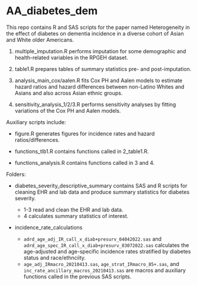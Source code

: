 # AA_diabetes_dem

This repo contains R and SAS scripts for the paper named Heterogeneity in the effect of diabetes on dementia incidence in a diverse cohort of Asian and White older Americans. 

1. multiple_imputation.R performs imputation for some demographic and health-related variables in the RPGEH dataset. 

2. table1.R prepares tables of summary statistics pre- and post-imputation. 

3. analysis_main_cox/aalen.R fits Cox PH and Aalen models to estimate hazard ratios and hazard differences between non-Latino Whites and Asians and also across Asian ethnic groups. 

4. sensitivity_analysis_1/2/3.R performs sensitivity analyses by fitting variations of the Cox PH and Aalen models. 

Auxiliary scripts include: 
* figure.R generates figures for incidence rates and hazard ratios/differences. 

* functions_tlb1.R contains functions called in 2_table1.R. 

* functions_analysis.R contains functions called in 3 and 4. 

Folders: 

* diabetes_severity_descriptive_summary contains SAS and R scripts for cleaning EHR and lab data and produce summary statistics for diabetes severity.
  - 1-3 read and clean the EHR and lab data. 
  - 4 calculates summary statistics of interest. 
  
  
* incidence_rate_calculations 
  - `adrd_age_adj_IR_call_x_diab+presurv_04042022.sas` and `adrd_age_spec_IR_call_x_diab+presurv_03072022.sas` calculates the age-adjusted and age-specific incidence rates stratified by diabetes status and race/ethnciity. 
  - `age_adj_IRmacro_20210413.sas`, `age_strat_IRmacro_85+.sas`, and `inc_rate_ancillary_macros_20210413.sas` are macros and auxiliary functions called in the previous SAS scripts. 
